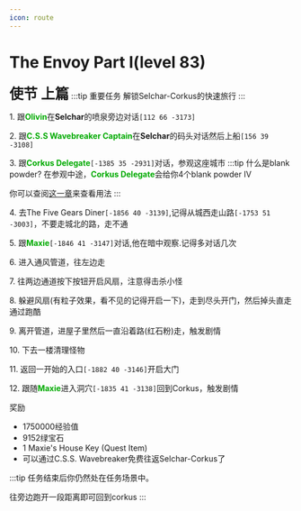 ```yaml
---
icon: route
---
```


# The Envoy Part I(level 83)
<span style="font-size: 25px;">**使节 上篇**</span>
:::tip 重要任务
解锁Selchar-Corkus的快速旅行
:::

<span class="stage-index">1.</span> 跟<font color=00AA00>**Olivin**</font>在**Selchar**的喷泉旁边对话`[112 66 -3173]`

<span class="stage-index">2.</span> 跟<font color=00AA00>**C.S.S Wavebreaker Captain**</font>在**Selchar**的码头对话然后上船`[156 39 -3108]`

<span class="stage-index">3.</span> 跟<font color=00AA00>**Corkus Delegate**</font>`[-1385 35 -2931]`对话，参观这座城市
:::tip 什么是blank powder?
在参观中途，<font color=00AA00>**Corkus Delegate**</font>会给你4个blank powder IV

你可以查阅[这一章](/guide/basesystem/powder.html)来查看用法
:::

<span class="stage-index">4.</span> 去The Five Gears Diner`[-1856 40 -3139]`,记得从城西走山路`[-1753 51 -3003]`，不要走城北的路，走不通

<span class="stage-index">5.</span> 跟<font color=00AA00>**Maxie**</font>`[-1846 41 -3147]`对话,他在暗中观察.记得多对话几次

<span class="stage-index">6.</span> 进入通风管道，往左边走

<span class="stage-index">7.</span> 往两边通道按下按钮开启风扇，注意得击杀小怪

<span class="stage-index">8.</span> 躲避风扇(有粒子效果，看不见的记得开启一下)，走到尽头开门，然后掉头直走通过跑酷

<span class="stage-index">9.</span> 离开管道，进屋子里然后一直沿着路(红石粉)走，触发剧情

<span class="stage-index">10.</span> 下去一楼清理怪物

<span class="stage-index">11.</span> 返回一开始的入口`[-1882 40 -3146]`开启大门

<span class="stage-index">12.</span> 跟随<font color=00AA00>**Maxie**</font>进入洞穴`[-1835 41 -3138]`回到Corkus，触发剧情

奖励
+ 1750000经验值
+ 9152绿宝石
+ 1 Maxie's House Key (Quest Item)
+ 可以通过C.S.S. Wavebreaker免费往返Selchar-Corkus了

:::tip 
任务结束后你仍然处在任务场景中。

往旁边跑开一段距离即可回到corkus
:::

